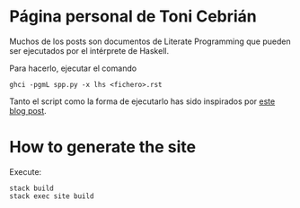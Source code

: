Página personal de Toni Cebrián
===============================

Muchos de los posts son documentos de Literate Programming que pueden ser
ejecutados por el intérprete de Haskell.

Para hacerlo, ejecutar el comando

```
ghci -pgmL spp.py -x lhs <fichero>.rst
````

Tanto el script como la forma de ejecutarlo has sido inspirados por [este blog post](http://blog.incubaid.com/2011/10/17/literate-programming-using-sphinx-and-haskell/). 


How to generate the site
========================

Execute:

```
stack build
stack exec site build
```



